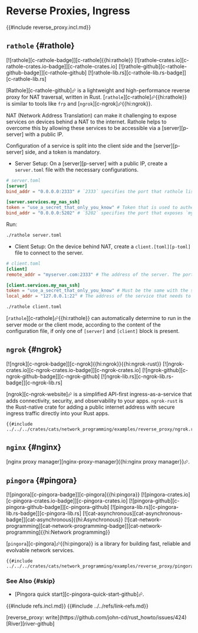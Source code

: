 # Reverse Proxies, Ingress

{{#include reverse_proxy.incl.md}}

## `rathole` {#rathole}

[![rathole][c-rathole-badge]][c-rathole]{{hi:rathole}}
[![rathole-crates.io][c-rathole-crates.io-badge]][c-rathole-crates.io]
[![rathole-github][c-rathole-github-badge]][c-rathole-github]
[![rathole-lib.rs][c-rathole-lib.rs-badge]][c-rathole-lib.rs]

[Rathole][c-rathole-github]⮳ is a lightweight and high-performance reverse proxy for NAT traversal, written in Rust. [`rathole`][c-rathole]⮳{{hi:rathole}} is similar to tools like `frp` and [`ngrok`][c-ngrok]⮳{{hi:ngrok}}.

NAT (Network Address Translation) can make it challenging to expose services on devices behind a NAT to the internet. Rathole helps to overcome this by allowing these services to be accessible via a [server][p-server] with a public IP.

Configuration of a service is split into the client side and the [server][p-server] side, and a token is mandatory.

- Server Setup: On a [server][p-server] with a public IP, create a `server.toml` file with the necessary configurations.

```toml
# server.toml
[server]
bind_addr = "0.0.0.0:2333" # `2333` specifies the port that rathole listens for clients

[server.services.my_nas_ssh]
token = "use_a_secret_that_only_you_know" # Token that is used to authenticate the client for the service. Change to an arbitrary value.
bind_addr = "0.0.0.0:5202" # `5202` specifies the port that exposes `my_nas_ssh` to the Internet
```

Run:

```sh
./rathole server.toml
```

- Client Setup: On the device behind NAT, create a `client.[toml][p-toml]` file to connect to the server.

```toml
# client.toml
[client]
remote_addr = "myserver.com:2333" # The address of the server. The port must be the same with the port in `server.bind_addr`

[client.services.my_nas_ssh]
token = "use_a_secret_that_only_you_know" # Must be the same with the server to pass the validation
local_addr = "127.0.0.1:22" # The address of the service that needs to be forwarded
```

```sh
./rathole client.toml
```

[`rathole`][c-rathole]⮳{{hi:rathole}} can automatically determine to run in the server mode or the client mode, according to the content of the configuration file, if only one of `[server]` and `[client]` block is present.

## `ngrok` {#ngrok}

[![ngrok][c-ngrok-badge]][c-ngrok]{{hi:ngrok}}{{hi:ngrok-rust}}
[![ngrok-crates.io][c-ngrok-crates.io-badge]][c-ngrok-crates.io]
[![ngrok-github][c-ngrok-github-badge]][c-ngrok-github]
[![ngrok-lib.rs][c-ngrok-lib.rs-badge]][c-ngrok-lib.rs]

[ngrok][c-ngrok-website]⮳ is a simplified API-first ingress-as-a-service that adds connectivity, security, and observability to your apps. `ngrok-rust` is the Rust-native crate for adding a public internet address with secure ingress traffic directly into your Rust apps.

```rust,editable
{{#include ../../../crates/cats/network_programming/examples/reverse_proxy/ngrok.rs:example}}
```

## `nginx` {#nginx}

[nginx proxy manager][nginx-proxy-manager]{{hi:nginx proxy manager}}⮳.

## `pingora` {#pingora}

[![pingora][c-pingora-badge]][c-pingora]{{hi:pingora}}
[![pingora-crates.io][c-pingora-crates.io-badge]][c-pingora-crates.io]
[![pingora-github][c-pingora-github-badge]][c-pingora-github]
[![pingora-lib.rs][c-pingora-lib.rs-badge]][c-pingora-lib.rs]
[![cat-asynchronous][cat-asynchronous-badge]][cat-asynchronous]{{hi:Asynchronous}}
[![cat-network-programming][cat-network-programming-badge]][cat-network-programming]{{hi:Network programming}}

[`pingora`][c-pingora]⮳{{hi:pingora}} is a library for building fast, reliable and evolvable network services.

```rust,editable
{{#include ../../../crates/cats/network_programming/examples/reverse_proxy/pingora.rs:example}}
```

### See Also {#skip}

- [Pingora quick start][c-pingora-quick-start-github]⮳.

{{#include refs.incl.md}}
{{#include ../../refs/link-refs.md}}

<div class="hidden">
[reverse_proxy: write](https://github.com/john-cd/rust_howto/issues/424)
[River][river-github]
</div>
